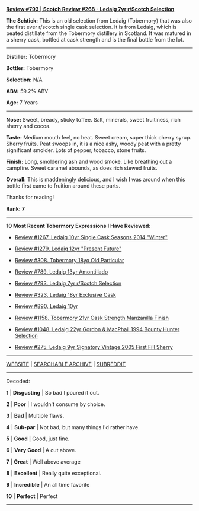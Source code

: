 
[**Review #793 | Scotch Review #268 - Ledaig 7yr r/Scotch Selection**]( https://t8ke.review/review-793-ledaig-7yr-r-scotch-selection/)

**The Schtick:** This is an old selection from Ledaig (Tobermory) that was also the first ever r/scotch single cask selection. It is from Ledaig, which is peated distillate from the Tobermory distillery in Scotland. It was matured in a sherry cask, bottled at cask strength and is the final bottle from the lot. 

-----

**Distiller:** Tobermory

**Bottler:** Tobermory

**Selection:** N/A

**ABV:** 59.2% ABV

**Age:** 7 Years 

-----

**Nose:**  Sweet, bready, sticky toffee. Salt, minerals, sweet fruitiness, rich sherry and cocoa.  

**Taste:** Medium mouth feel, no heat. Sweet cream, super thick cherry syrup. Sherry fruits. Peat swoops in, it is a nice ashy, woody peat with a pretty significant smolder. Lots of pepper, tobacco,  stone fruits. 

**Finish:** Long, smoldering ash and wood smoke. Like breathing out a campfire. Sweet caramel abounds, as does rich stewed fruits. 

**Overall:** This is maddeningly delicious, and I wish I was around when this bottle first came to fruition around these parts. 

Thanks for reading!

**Rank: 7**

----- 

**10 Most Recent Tobermory Expressions I Have Reviewed:** 

- [Review #1267. Ledaig 10yr Single Cask Seasons 2014 "Winter"]( https://t8ke.review/review-1267-ledaig-10yr-single-cask-seasons-2014-winter) 

- [Review #1279. Ledaig 12yr "Present Future"]( https://t8ke.review/review-1279-ledaig-12yr-present-future) 

- [Review #308. Tobermory 18yo Old Particular]( https://t8ke.review/review-308-highland-park-dark-origins/) 

- [Review #789. Ledaig 13yr Amontillado]( https://t8ke.review/review-789-ledaig-13yr-amontillado/) 

- [Review #793. Ledaig 7yr r/Scotch Selection]( https://t8ke.review/review-793-ledaig-7yr-r-scotch-selection/) 

- [Review #323. Ledaig 18yr Exclusive Cask]( https://t8ke.review/review-323-ledaig-exclusive-casks-18yr/) 

- [Review #890. Ledaig 10yr]( https://t8ke.review/review-890-ledaig-10/) 

- [Review #1158. Tobermory 21yr Cask Strength Manzanilla Finish]( https://t8ke.review/review-1158-tobermory-21yr-cask-strength-manzanilla-finish/) 

- [Review #1048. Ledaig 22yr Gordon &amp; MacPhail 1994 Bounty Hunter Selection]( https://t8ke.review/review-1048-ledaig-22yr-gordon-macphail-1994-bounty-hunter-selection/) 

- [Review #275. Ledaig 9yr Signatory Vintage 2005 First Fill Sherry]( https://t8ke.review/review-275-ledaig-9yr-signatory-vintage/) 

-----

[WEBSITE](https://t8ke.review) | [SEARCHABLE ARCHIVE](https://t8ke.review/review-archive/) | [SUBREDDIT](https://reddit.com/r/t8kereviews)

-----

Decoded:

**1** | **Disgusting** | So bad I poured it out.

**2** | **Poor** | I wouldn't consume by choice.

**3** | **Bad** | Multiple flaws.

**4** | **Sub-par** | Not bad, but many things I'd rather have.

**5** | **Good** | Good, just fine.

**6** | **Very Good** | A cut above.

**7** | **Great** | Well above average

**8** | **Excellent** | Really quite exceptional.

**9** | **Incredible** | An all time favorite

**10** | **Perfect** | Perfect

----

